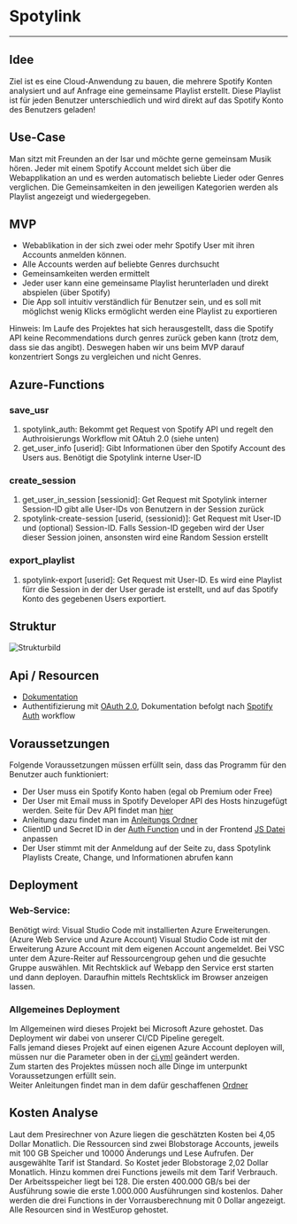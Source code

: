 # Spotylink
---------------------------------------------------------------------------------------------------------------------------------

## Idee
Ziel ist es eine Cloud-Anwendung zu bauen, die mehrere Spotify Konten analysiert und auf Anfrage eine gemeinsame Playlist erstellt. Diese Playlist ist für jeden Benutzer unterschiedlich und wird direkt auf das Spotify Konto des Benutzers geladen!

## Use-Case

Man sitzt mit Freunden an der Isar und möchte gerne gemeinsam Musik hören. Jeder mit einem Spotify Account meldet sich über die Webapplikation an und es werden automatisch beliebte Lieder oder Genres verglichen. Die Gemeinsamkeiten in den jeweiligen Kategorien werden als Playlist angezeigt und wiedergegeben.

## MVP

- Webablikation in der sich zwei oder mehr Spotify User mit ihren Accounts anmelden können.
- Alle Accounts werden auf beliebte Genres durchsucht
- Gemeinsamkeiten werden ermittelt
- Jeder user kann eine gemeinsame Playlist herunterladen und direkt abspielen (über Spotify)
- Die App soll intuitiv verständlich für Benutzer sein, und es soll mit möglichst wenig Klicks ermöglicht werden eine Playlist zu exportieren 

Hinweis: Im Laufe des Projektes hat sich herausgestellt, dass die Spotify API keine Recommendations durch genres zurück geben kann (trotz dem, dass sie das angibt). Deswegen haben wir uns beim MVP darauf konzentriert Songs zu vergleichen und nicht Genres.

## Azure-Functions
### save_usr
1. spotylink_auth: Bekommt get Request von Spotify API und regelt den Authroisierungs Workflow mit OAtuh 2.0 (siehe unten)
2. get_user_info [userid]: Gibt Informationen über den Spotify Account des Users aus. Benötigt die Spotylink interne User-ID   

### create_session
1. get_user_in_session [sessionid]: Get Request mit Spotylink interner Session-ID gibt alle User-IDs von Benutzern in der Session zurück
2. spotylink-create-session [userid, (sessionid)]: Get Request mit User-ID und (optional) Session-ID. Falls Session-ID gegeben wird der User dieser Session joinen, ansonsten wird eine Random Session erstellt

### export_playlist
1. spotylink-export [userid]: Get Request mit User-ID. Es wird eine Playlist fürr die Session in der der User gerade ist erstellt, und auf das Spotify Konto des gegebenen Users exportiert.

## Struktur   
![Strukturbild](https://user-images.githubusercontent.com/70198454/182455404-9880ace7-8693-4211-a2f5-6c01893a4a66.png)


## Api / Resourcen

- [Dokumentation](https://developer.spotify.com/documentation/web-api/)
- Authentifizierung mit [OAuth 2.0](https://oauth.net/2/), Dokumentation befolgt nach [Spotify Auth](https://developer.spotify.com/documentation/general/guides/authorization/) workflow

## Voraussetzungen

Folgende Voraussetzungen müssen erfüllt sein, dass das Programm für den Benutzer auch funktioniert:
- Der User muss ein Spotify Konto haben (egal ob Premium oder Free)
- Der User mit Email muss in Spotify Developer API des Hosts hinzugefügt werden. Seite für Dev API findet man [hier](https://developer.spotify.com/dashboard/applications) 
- Anleitung dazu findet man im [Anleitungs Ordner](https://inf-git.fh-rosenheim.de/inf-ca/sose2022/spotylink/-/tree/main/03%20Anleitungen)
- ClientID und Secret ID in der [Auth Function](https://inf-git.fh-rosenheim.de/inf-ca/sose2022/spotylink/-/blob/Development/01Projekt/functions/save_usr/spotylink_auth/__init__.py) und in der Frontend [JS Datei](https://inf-git.fh-rosenheim.de/inf-ca/sose2022/spotylink/-/blob/main/01Projekt/frontend/spotylink_frontend/public/index.js) anpassen
- Der User stimmt mit der Anmeldung auf der Seite zu, dass Spotylink Playlists Create, Change, und Informationen abrufen kann


## Deployment

### Web-Service:  
Benötigt wird: Visual Studio Code mit installierten Azure Erweiterungen. (Azure Web Service und Azure Account)
Visual Studio Code ist mit der Erweiterung Azure Account mit dem eigenen Account angemeldet.
Bei VSC unter dem Azure-Reiter auf Ressourcengroup gehen und die gesuchte Gruppe auswählen.
Mit Rechtsklick auf Webapp den Service erst starten und dann deployen. Daraufhin mittels Rechtsklick im Browser anzeigen lassen.

### Allgemeines Deployment
Im Allgemeinen wird dieses Projekt bei Microsoft Azure gehostet. Das Deployment wir dabei von unserer CI/CD Pipeline geregelt.  
Falls jemand dieses Projekt auf einen eigenen Azure Account deployen will, müssen nur die Parameter oben in der [ci.yml](https://inf-git.fh-rosenheim.de/inf-ca/sose2022/spotylink/-/blob/main/.gitlab-ci.yml) geändert werden.  
Zum starten des Projektes müssen noch alle Dinge im unterpunkt Voraussetzungen erfüllt sein.  
Weiter Anleitungen findet man in dem dafür geschaffenen [Ordner](https://inf-git.fh-rosenheim.de/inf-ca/sose2022/spotylink/-/tree/main/03%20Anleitungen)

## Kosten Analyse
Laut dem Presirechner von Azure liegen die geschätzten Kosten bei 4,05 Dollar Monatlich. 
Die Ressourcen sind zwei Blobstorage Accounts, jeweils mit 100 GB Speicher und 10000 Änderungs und Lese Aufrufen. Der ausgewählte Tarif ist Standard. So Kostet jeder Blobstorage 2,02 Dollar Monatlich. 
Hinzu kommen drei Functions jeweils mit dem Tarif Verbrauch. Der Arbeitsspeicher liegt bei 128. Die ersten 400.000 GB/s bei der Ausführung sowie die erste 1.000.000 Ausführungen sind kostenlos. Daher werden die drei Functions in der Vorrausberechnung mit 0 Dollar angezeigt.
Alle Resourcen sind in WestEurop gehostet. 
